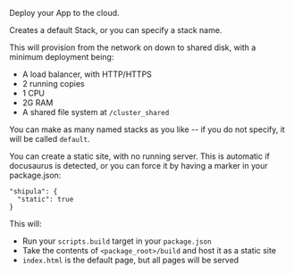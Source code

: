 Deploy your App to the cloud.

Creates a default Stack, or you can specify a stack name.

This will provision from the network on down to shared disk, with a minimum deployment being:

- A load balancer, with HTTP/HTTPS
- 2 running copies
- 1 CPU
- 2G RAM
- A shared file system at `/cluster_shared`

You can make as many named stacks as you like -- if you do not specify, it will be called `default`.

You can create a static site, with no running server.
This is automatic if docusaurus is detected, or you can force it by having
a marker in your package.json:

```
"shipula": {
  "static": true
}
```

This will:

- Run your `scripts.build` target in your `package.json`
- Take the contents of `<package_root>/build` and host it as a static site
- `index.html` is the default page, but all pages will be served

